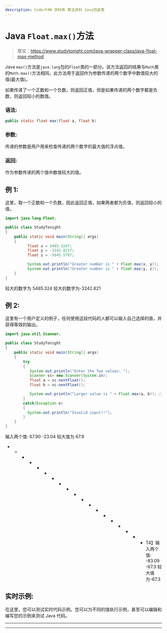 ```yaml
---
description: CoderFAN 资料库 算法资料 Java包装类
---
```


# Java `Float.max()`方法

> 原文：<https://www.studytonight.com/java-wrapper-class/java-float-max-method>

Java `max()`方法是`java.lang`包的`Float`类的一部分。该方法返回的结果与`Math`类的`Math.max()`方法相同。此方法用于返回作为参数传递的两个数字中数值较大的值(最大值)。

如果传递了一个正数和一个负数，则返回正值，但是如果传递的两个数字都是负数，则返回较小的数值。

### 语法:

```java
public static float max(float a, float b) 
```

### 参数:

传递的参数是用户用来检查传递的两个数字的最大值的浮点值。

### 返回:

作为参数传递的两个值中数值较大的值。

## 例 1:

这里，取一个正数和一个负数，因此返回正值，如果两者都为负值，则返回较小的值。

```java
import java.lang.Float;

public class StudyTonight 
{  
    public static void main(String[] args) 
    {  
          float x = 5485.324f;  
          float y = -3242.821f; 
          float z = -5645.578f;

          System.out.println("Greater number is " + Float.max(x, y));  // print the larger number between x and y 
          System.out.println("Greater number is " + Float.max(y, z));  // print the larger number between y and z
    }  
}
```

较大的数字为 5485.324
较大的数字为-3242.821

## 例 2:

这里有一个用户定义的例子，任何使用这段代码的人都可以输入自己选择的值，并获得等效的输出。

```java
import java.util.Scanner; 

public class StudyTonight
{  
    public static void main(String[] args) 
    {  
        try
        {
           System.out.println("Enter the Two values: ");  
           Scanner sc= new Scanner(System.in);  
           float a = sc.nextFloat();  
           float b = sc.nextFloat();  

           System.out.println("Larger value is " + Float.max(a, b)); //Print the larger number between a and b      
        }
        catch(Exception e)
        {
          System.out.println("Invalid input!!");
        }   
    }  
} 
```

输入两个值:
67.90 -23.04
较大值为 67.9
* * * * * * * * * * * * * * * * * * * T4】输入两个值:
-83.09 -67.3
较大值为-67.3

## 实时示例:

在这里，您可以测试实时代码示例。您可以为不同的值执行示例，甚至可以编辑和编写您的示例来测试 Java 代码。

* * *

* * *